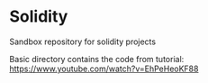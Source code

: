 # Solidity
Sandbox repository for solidity projects

Basic directory contains the code from tutorial: https://www.youtube.com/watch?v=EhPeHeoKF88
